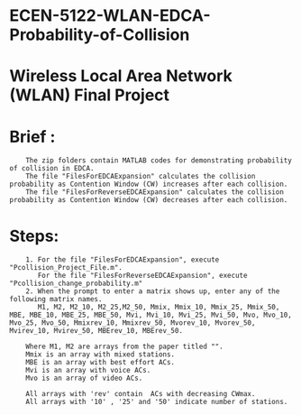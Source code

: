 # ECEN-5122-WLAN-EDCA-Probability-of-Collision
# Wireless Local Area Network (WLAN) Final Project  

# Brief :   
        The zip folders contain MATLAB codes for demonstrating probability of collision in EDCA.  
        The file "FilesForEDCAExpansion" calculates the collision probability as Contention Window (CW) increases after each collision.
        The file "FilesForReverseEDCAExpansion" calculates the collision probability as Contention Window (CW) decreases after each collision.  

# Steps:  
        1. For the file "FilesForEDCAExpansion", execute "Pcollision_Project_File.m".
           For the file "FilesForReverseEDCAExpansion", execute "Pcollision_change_probability.m"  
        2. When the prompt to enter a matrix shows up, enter any of the following matrix names.
           M1, M2, M2_10, M2_25,M2_50, Mmix, Mmix_10, Mmix_25, Mmix_50, MBE, MBE_10, MBE_25, MBE_50, Mvi, Mvi_10, Mvi_25, Mvi_50, Mvo, Mvo_10, Mvo_25, Mvo_50, Mmixrev_10, Mmixrev_50, Mvorev_10, Mvorev_50, Mvirev_10, Mvirev_50, MBErev_10, MBErev_50.  

        Where M1, M2 are arrays from the paper titled "".  
        Mmix is an array with mixed stations.  
        MBE is an array with best effort ACs.  
        Mvi is an array with voice ACs.  
        Mvo is an array of video ACs.  
          
        All arrays with 'rev' contain  ACs with decreasing CWmax.  
        All arrays with '10' , '25' and '50' indicate number of stations.  
        